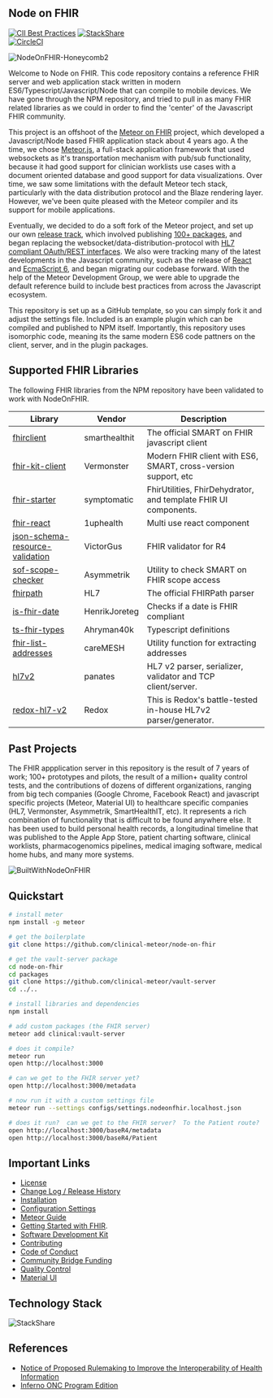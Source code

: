 ## Node on FHIR  


[![CII Best Practices](https://bestpractices.coreinfrastructure.org/projects/3466/badge)](https://bestpractices.coreinfrastructure.org/projects/3466) [![StackShare](http://img.shields.io/badge/tech-stack-0690fa.svg?style=flat)](https://stackshare.io/awatson1978/node-on-fhir)  
[![CircleCI](https://circleci.com/gh/symptomatic/node-on-fhir.svg?style=svg)](https://circleci.com/gh/symptomatic/node-on-fhir)

![NodeOnFHIR-Honeycomb2](https://user-images.githubusercontent.com/675910/143236128-33794cb2-c470-4196-b6af-37f44616c59d.png)



Welcome to Node on FHIR.  This code repository contains a reference FHIR server and web application stack written in modern ES6/Typescript/Javascript/Node that can compile to mobile devices.  We have gone through the NPM repository, and tried to pull in as many FHIR related libraries as we could in order to find the 'center' of the Javascript FHIR community.  

This project is an offshoot of the [Meteor on FHIR](https://github.com/clinical-meteor/meteor-on-fhir) project, which developed a Javascript/Node based FHIR application stack about 4 years ago.  A the time, we chose [Meteor.js](https://www.meteor.com/), a full-stack application framework that used websockets as it's transportation mechanism with pub/sub functionality, because it had good support for clinician worklists use cases with a document oriented database and good support for data visualizations.  Over time, we saw some limitations with the default Meteor tech stack, particularly with the data distribution protocol and the Blaze rendering layer.  However, we've been quite pleased with the Meteor compiler and its support for mobile applications.  

Eventually, we decided to do a soft fork of the Meteor project, and set up our own [release track](https://atmospherejs.com/?q=clinical), which involved publishing [100+ packages](https://github.com/clinical-meteor),  and began replacing the websocket/data-distribution-protocol with [HL7 compliant OAuth/REST interfaces](https://github.com/clinical-meteor/vault-server-freemium).  We also were tracking many of the latest developments in the Javascript community, such as the release of [React](https://reactjs.org/) and [EcmaScript 6](https://www.ecma-international.org/publications-and-standards/standards/ecma-262/), and began migrating our codebase forward.  With the help of the Meteor Development Group, we were able to upgrade the default reference build to include best practices from across the Javascript ecosystem.   

This repository is set up as a GitHub template, so you can simply fork it and adjust the settings file.  Included is an example plugin which can be compiled and published to NPM itself.  Importantly, this repository uses isomorphic code, meaning its the same modern ES6 code pattners on the client, server, and in the plugin packages.  


## Supported FHIR Libraries  

The following FHIR libraries from the NPM repository have been validated to work with NodeOnFHIR.  

Library           | Vendor        | Description 
----------------- | ------------- | -------------
[fhirclient](https://www.npmjs.com/package/fhirclient) | smarthealthit | The official SMART on FHIR javascript client  
[fhir-kit-client](https://www.npmjs.com/package/fhir-kit-client) | Vermonster | Modern FHIR client with ES6, SMART, cross-version support, etc   
[fhir-starter](https://www.npmjs.com/package/fhir-starter) | symptomatic  | FhirUtilities, FhirDehydrator, and template FHIR UI components.
[fhir-react](https://www.npmjs.com/package/fhir-react) | 1uphealth | Multi use react component
[json-schema-resource-validation](https://www.npmjs.com/package/json-schema-resource-validation) | VictorGus | FHIR validator for R4  
[sof-scope-checker](https://www.npmjs.com/package/@asymmetrik/sof-scope-checker) | Asymmetrik | Utility to check SMART on FHIR scope access  
[fhirpath](https://www.npmjs.com/package/fhirpath) | HL7 | The official FHIRPath parser  
[is-fhir-date](https://www.npmjs.com/package/is-fhir-date) | HenrikJoreteg | Checks if a date is FHIR compliant
[ts-fhir-types](https://www.npmjs.com/package/@ahryman40k/ts-fhir-types) | Ahryman40k | Typescript definitions   
[fhir-list-addresses](https://www.npmjs.com/package/fhir-list-addresses) | careMESH | Utility function for extracting addresses  
[hl7v2](https://www.npmjs.com/package/hl7v2) | panates | HL7 v2 parser, serializer, validator and TCP client/server.
[redox-hl7-v2](https://www.npmjs.com/package/@redoxengine/redox-hl7-v2) | Redox | This is Redox's battle-tested in-house HL7v2 parser/generator.  

## Past Projects   

The FHIR appplication server in this repository is the result of 7 years of work; 100+ prototypes and pilots, the result of a million+ quality control tests, and the contributions of dozens of different organizations, ranging from big tech companies (Google Chrome, Facebook React) and javascript specific projects (Meteor, Material UI) to healthcare specific companies (HL7, Vermonster, Asymmetrik, SmartHealthIT, etc).   It represents a rich combination of functionality that is difficult to be found anywhere else.  It has been used to build personal health records, a longitudinal timeline that was published to the Apple App Store, patient charting software, clinical worklists, pharmacogenomics pipelines, medical imaging software, medical home hubs, and many more systems.  

![BuiltWithNodeOnFHIR](https://user-images.githubusercontent.com/675910/143202912-afa95edd-16a3-4093-a69d-485068573ce8.jpg)


## Quickstart

```bash
# install meter
npm install -g meteor

# get the boilerplate
git clone https://github.com/clinical-meteor/node-on-fhir

# get the vault-server package
cd node-on-fhir
cd packages
git clone https://github.com/clinical-meteor/vault-server
cd ../..

# install libraries and dependencies
npm install

# add custom packages (the FHIR server)
meteor add clinical:vault-server

# does it compile?
meteor run 
open http://localhost:3000

# can we get to the FHIR server yet?
open http://localhost:3000/metadata

# now run it with a custom settings file
meteor run --settings configs/settings.nodeonfhir.localhost.json

# does it run?  can we get to the FHIR server?  To the Patient route?
open http://localhost:3000/baseR4/metadata
open http://localhost:3000/baseR4/Patient
```

## Important Links    

- [License](https://github.com/symptomatic/node-on-fhir/blob/master/LICENSE.md)  
- [Change Log / Release History](https://github.com/symptomatic/node-on-fhir/releases)  
- [Installation](https://github.com/symptomatic/node-on-fhir/blob/master/INSTALLATION.md)  
- [Configuration Settings](https://github.com/symptomatic/node-on-fhir/blob/master/API.md)  
- [Meteor Guide](https://guide.meteor.com/) 
- [Getting Started with FHIR](https://www.hl7.org/fhir/modules.html). 
- [Software Development Kit](https://github.com/symptomatic/software-development-kit)  
- [Contributing](https://github.com/symptomatic/node-on-fhir/blob/master/CONTRIBUTING.md)  
- [Code of Conduct](https://github.com/symptomatic/node-on-fhir/blob/master/CODE_OF_CONDUCT.md)  
- [Community Bridge Funding](https://funding.communitybridge.org/projects/node-on-fhir)  
- [Quality Control](https://circleci.com/gh/symptomatic/node-on-fhir)  
- [Material UI](https://material-ui.com/store/) 

## Technology Stack 

![StackShare](https://user-images.githubusercontent.com/675910/143241422-a9d13558-0665-4e87-8f25-8257b4fcd393.png)



## References  
- [Notice of Proposed Rulemaking to Improve the Interoperability of Health Information](https://www.healthit.gov/topic/laws-regulation-and-policy/notice-proposed-rulemaking-improve-interoperability-health)  
- [Inferno ONC Program Edition](https://inferno.healthit.gov/)  
 

